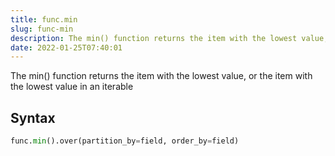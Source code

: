 ```yaml
---
title: func.min
slug: func-min
description: The min() function returns the item with the lowest value, or the item with the lowest value in an iterable
date: 2022-01-25T07:40:01
---
```


The min() function returns the item with the lowest value, or the item with the lowest value in an iterable

## Syntax
```python
func.min().over(partition_by=field, order_by=field)
```
